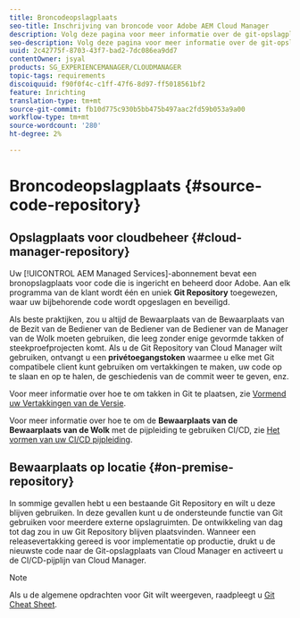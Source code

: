 ```yaml
---
title: Broncodeopslagplaats
seo-title: Inschrijving van broncode voor Adobe AEM Cloud Manager
description: Volg deze pagina voor meer informatie over de git-opslagplaats die is ingericht voor elk programma dat u hebt in Cloud Manager.
seo-description: Volg deze pagina voor meer informatie over de git-opslagplaats die is ingericht voor elk programma dat u hebt in Adobe AEM Cloud Manager.
uuid: 2c42775f-8703-43f7-bad2-7dc086ea9dd7
contentOwner: jsyal
products: SG_EXPERIENCEMANAGER/CLOUDMANAGER
topic-tags: requirements
discoiquuid: f90f0f4c-c1ff-47f6-8d97-ff5018561bf2
feature: Inrichting
translation-type: tm+mt
source-git-commit: fb10d775c930b5bb475b497aac2fd59b053a9a00
workflow-type: tm+mt
source-wordcount: '280'
ht-degree: 2%

---
```



# Broncodeopslagplaats {#source-code-repository}

## Opslagplaats voor cloudbeheer {#cloud-manager-repository}

Uw [!UICONTROL AEM Managed Services]-abonnement bevat een bronopslagplaats voor code die is ingericht en beheerd door Adobe. Aan elk programma van de klant wordt één en uniek **Git Repository** toegewezen, waar uw bijbehorende code wordt opgeslagen en beveiligd.

Als beste praktijken, zou u altijd de Bewaarplaats van de Bewaarplaats van de Bezit van de Bediener van de Bediener van de Bediener van de Manager van de Wolk moeten gebruiken, die leeg zonder enige gevormde takken of steekproefprojecten komt. Als u de Git Repository van Cloud Manager wilt gebruiken, ontvangt u een **privétoegangstoken** waarmee u elke met Git compatibele client kunt gebruiken om vertakkingen te maken, uw code op te slaan en op te halen, de geschiedenis van de commit weer te geven, enz.

Voor meer informatie over hoe te om takken in Git te plaatsen, zie [Vormend uw Vertakkingen van de Versie](configure-your-release-branches.md).

Voor meer informatie over hoe te om de **Bewaarplaats van de Bewaarplaats van de Wolk** met de pijpleiding te gebruiken CI/CD, zie [Het vormen van uw CI/CD pijpleiding](configuring-pipeline.md).

## Bewaarplaats op locatie {#on-premise-repository}

In sommige gevallen hebt u een bestaande Git Repository en wilt u deze blijven gebruiken. In deze gevallen kunt u de ondersteunde functie van Git gebruiken voor meerdere externe opslagruimten. De ontwikkeling van dag tot dag zou in uw Git Repository blijven plaatsvinden. Wanneer een releasevertakking gereed is voor implementatie op productie, drukt u de nieuwste code naar de Git-opslagplaats van Cloud Manager en activeert u de CI/CD-pijplijn van Cloud Manager.

>[!NOTE]
>
>Als u de algemene opdrachten voor Git wilt weergeven, raadpleegt u [Git Cheat Sheet](https://education.github.com/git-cheat-sheet-education.pdf).

